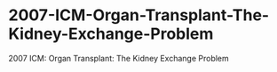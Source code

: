 # 2007-ICM-Organ-Transplant-The-Kidney-Exchange-Problem
2007 ICM: Organ Transplant: The Kidney Exchange Problem
